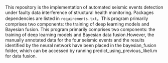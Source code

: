 This repository is the implementation of automated seismic events detection under faulty data interference of structural health monitoring. Packages dependencies are listed in `requirements.txt`。This program primarily comprises two components: the training of deep learning models and Bayesian fusion. This program primarily comprises two components: the training of deep learning models and Bayesian data fusion.However, the manually annotated data for the four seismic events and the results identified by the neural network have been placed in the bayesian_fusion folder, which can be accessed by running predict_using_previous_likeli.m for data fusion.
